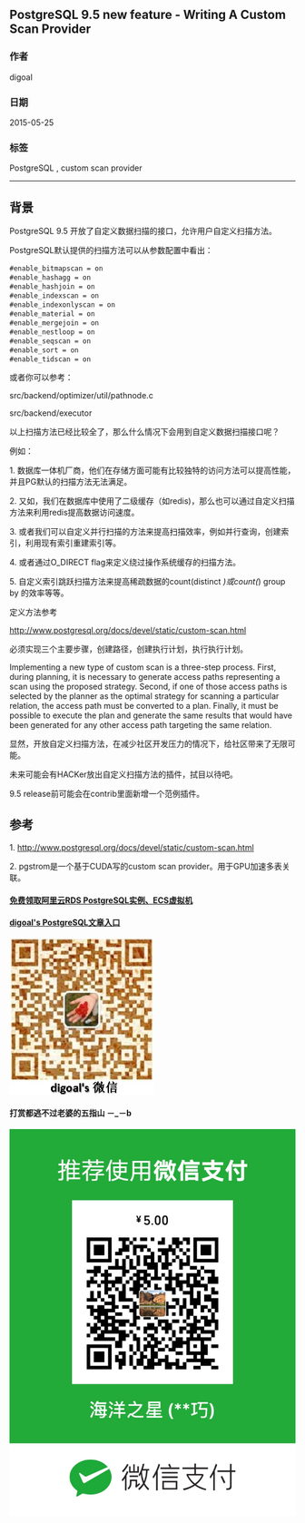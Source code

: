 ## PostgreSQL 9.5 new feature - Writing A Custom Scan Provider  
                                                                                                                                                             
### 作者                                                                                                                                            
digoal                                                                                                                                            
                                                                                                                                            
### 日期                                                                                                                                             
2015-05-25                                                                                                                                 
                                                                                                                                              
### 标签                                                                                                                                            
PostgreSQL , custom scan provider            
                                                                                                                                                        
----                                                                                                                                                        
                                                                                                                                                         
## 背景                                                                                 
PostgreSQL 9.5 开放了自定义数据扫描的接口，允许用户自定义扫描方法。  
  
PostgreSQL默认提供的扫描方法可以从参数配置中看出：  
  
```  
#enable_bitmapscan = on  
#enable_hashagg = on  
#enable_hashjoin = on  
#enable_indexscan = on  
#enable_indexonlyscan = on  
#enable_material = on  
#enable_mergejoin = on  
#enable_nestloop = on  
#enable_seqscan = on  
#enable_sort = on  
#enable_tidscan = on  
```  
  
或者你可以参考：  
  
src/backend/optimizer/util/pathnode.c  
  
src/backend/executor  
  
以上扫描方法已经比较全了，那么什么情况下会用到自定义数据扫描接口呢？  
  
例如：  
  
1\. 数据库一体机厂商，他们在存储方面可能有比较独特的访问方法可以提高性能，并且PG默认的扫描方法无法满足。  
  
2\. 又如，我们在数据库中使用了二级缓存（如redis)，那么也可以通过自定义扫描方法来利用redis提高数据访问速度。  
  
3\. 或者我们可以自定义并行扫描的方法来提高扫描效率，例如并行查询，创建索引，利用现有索引重建索引等。  
  
4\. 或者通过O_DIRECT flag来定义绕过操作系统缓存的扫描方法。  
  
5\. 自定义索引跳跃扫描方法来提高稀疏数据的count(distinct *)或count(*) group by 的效率等等。  
  
定义方法参考  
  
http://www.postgresql.org/docs/devel/static/custom-scan.html  
  
必须实现三个主要步骤，创建路径，创建执行计划，执行执行计划。  
  
  
Implementing a new type of custom scan is a three-step process. First, during planning, it is necessary to generate access paths representing a scan using the proposed strategy. Second, if one of those access paths is selected by the planner as the optimal strategy for scanning a particular relation, the access path must be converted to a plan. Finally, it must be possible to execute the plan and generate the same results that would have been generated for any other access path targeting the same relation.  
  
显然，开放自定义扫描方法，在减少社区开发压力的情况下，给社区带来了无限可能。  
  
未来可能会有HACKer放出自定义扫描方法的插件，拭目以待吧。  
  
9\.5 release前可能会在contrib里面新增一个范例插件。  
  
## 参考  
1\. http://www.postgresql.org/docs/devel/static/custom-scan.html  
  
2\. pgstrom是一个基于CUDA写的custom scan provider。用于GPU加速多表关联。  
  
  
  
  
  
  
  
  
  
  
  
  
  
#### [免费领取阿里云RDS PostgreSQL实例、ECS虚拟机](https://free.aliyun.com/ "57258f76c37864c6e6d23383d05714ea")
  
  
#### [digoal's PostgreSQL文章入口](https://github.com/digoal/blog/blob/master/README.md "22709685feb7cab07d30f30387f0a9ae")
  
  
![digoal's weixin](../pic/digoal_weixin.jpg "f7ad92eeba24523fd47a6e1a0e691b59")
  
  
  
  
  
  
#### 打赏都逃不过老婆的五指山 －_－b  
![wife's weixin ds](../pic/wife_weixin_ds.jpg "acd5cce1a143ef1d6931b1956457bc9f")
  
